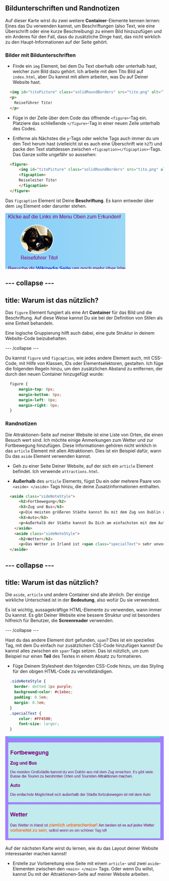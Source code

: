 ## Bildunterschriften und Randnotizen

Auf dieser Karte wirst du zwei weitere **Container**-Elemente kennen lernen: Eines das Du verwenden kannst, um Beschriftungen (also Text, wie eine Überschrift oder eine kurze Beschreibung) zu einem Bild hinzuzufügen und ein Anderes für den Fall, dass du zusätzliche Dinge hast, das nicht wirklich zu den Haupt-Informationen auf der Seite gehört.

### Bilder mit Bildunterschriften

+ Finde ein `img` Element, bei dem Du Text oberhalb oder unterhalb hast, welcher zum Bild dazu gehört. Ich arbeite mit dem Tito Bild auf `index.html`, aber Du kannst mit allem arbeiten, was Du auf Deiner Website hast. 

```html
  <img id="titoPicture" class="solidRoundBorders" src="tito.png" alt="Tito der Hund" />          
  <p>
    Reiseführer Tito!
  </p>
```

+ Füge in der Zeile über dem Code das öffnende `<figure>`-Tag ein. Platziere das schließende `</figure>`-Tag in einer neuen Zeile unterhalb des Codes.

+ Entferne als Nächstes die `p`-Tags oder welche Tags auch immer du um den Text herum hast (vielleicht ist es auch eine Überschrift wie `h2`?) und packe den Text stattdessen zwischen `<figcaption></figcaption>`-Tags. Das Ganze sollte ungefähr so aussehen:

```html
  <figure>
      <img id="titoPicture" class="solidRoundBorders" src="tito.png" alt="Tito der Hund" />          
      <figcaption>
      Reiseleiter Tito!
      </figcaption>
  </figure>
```

Das `figcaption` Element ist Deine **Beschriftung**. Es kann entweder über dem `img` Element oder darunter stehen.

![Bild von Tito mit Bildunterschrift](images/figureAndCaption.png)

## \--- collapse \---

## title: Warum ist das nützlich?

Das `figure` Element fungiert als eine Art **Container** für das Bild und die Beschriftung. Auf diese Weise kannst Du sie bei der Definition von Stilen als eine Einheit behandeln.

Eine logische Gruppierung hilft auch dabei, eine gute Struktur in deinem Website-Code beizubehalten.

\--- /collapse \---

Du kannst `figure` und `figcaption`, wie jedes andere Element auch, mit CSS-Code, mit Hilfe von Klassen, IDs oder Elementselektoren, gestalten. Ich füge die folgenden Regeln hinzu, um den zusätzlichen Abstand zu entfernen, der durch den neuen Container hinzugefügt wurde:

```css
  figure { 
      margin-top: 0px;
      margin-bottom: 0px;
      margin-left: 0px;
      margin-right: 0px;
  }
```

### Randnotizen

Die Attraktionen-Seite auf meiner Website ist eine Liste von Orten, die einen Besuch wert sind. Ich möchte einige Anmerkungen zum Wetter und zur Fortbewegung hinzufügen. Diese Informationen gehören nicht wirklich in das `article` Element mit allen Attraktionen. Dies ist ein Beispiel dafür, wann Du das `aside` Element verwenden kannst.

+ Geh zu einer Seite Deiner Website, auf der sich ein `article` Element befindet. Ich verwende `attractions.html`.

+ **Außerhalb** des `article` Elements, fügst Du ein oder mehrere Paare von `<aside> </aside>` Tags hinzu, die deine Zusatzinformationen enthalten.

```html
  <aside class="sideNoteStyle">
      <h2>Fortbewegung</h2>
      <h3>Zug und Bus</h3>
      <p>Die meisten größeren Städte kannst Du mit dem Zug von Dublin aus erreichen. Es gibt viele Busse, die Touren zu beliebten Orten und Sehenswürdigkeiten anbieten.</p>
      <h3>Auto</h3>
      <p>Außerhalb der Städte kannst Du Dich am einfachsten mit dem Auto fortbewegen.</p>
    </aside>
    <aside class="sideNoteStyle">
      <h2>Wetter</h2>
      <p>Das Wetter in Irland ist <span class="specialText"> sehr unvorhersehbar! </span> Am besten ist es, wenn man auf jedes Wetter <span class="specialText">vorbereitet ist</span>, selbst an einem schönen Tag!</p>
  </aside>
```

## \--- collapse \---

## title: Warum ist das nützlich?

Die `aside`, `article` und andere Container sind alle ähnlich. Der einzige wirkliche Unterschied ist in der **Bedeutung**, also wofür Du sie verwendest.

Es ist wichtig, aussagekräftige HTML-Elemente zu verwenden, wann immer Du kannst. Es gibt Deiner Website eine bessere Struktur und ist besonders hilfreich für Benutzer, die **Screenreader** verwenden.

\--- /collapse \---

Hast du das andere Element dort gefunden, `span`? Dies ist ein spezielles Tag, mit dem Du einfach nur zusätzlichen CSS-Code hinzufügen kannst! Du kannst alles zwischen ein `span`-Tags setzen. Das ist nützlich, um zum Beispiel nur einen **Teil** des Textes in einem Absatz zu formatieren.

+ Füge Deinem Stylesheet den folgenden CSS-Code hinzu, um das Styling für den obigen HTML-Code zu vervollständigen.

```css
  .sideNoteStyle {
    border: dotted 1px purple;
    background-color: #c1ebec;
    padding: 0.5em;
    margin: 0.5em;
  }
  .specialText {
      color: #FF4500;
      font-size: larger;
  }
```

![Zusätzliche Notizen mit eigenem Styling](images/asidesStyled.png)

Auf der nächsten Karte wirst du lernen, wie du das Layout deiner Website interessanter machen kannst!

+ Erstelle zur Vorbereitung eine Seite mit einem `article`- und zwei `aside`-Elementen zwischen den `<main> </main>` Tags. Oder wenn Du willst, kannst Du mit der Attraktionen-Seite auf meiner Website arbeiten.